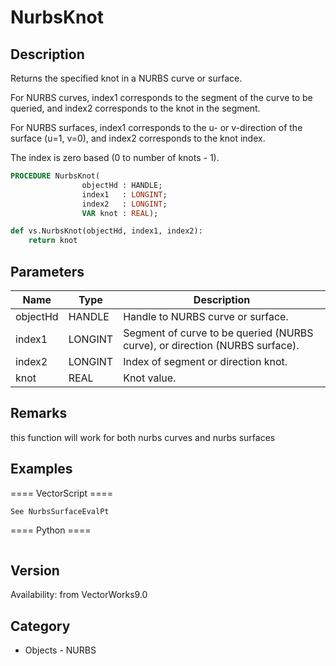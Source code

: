 # NurbsKnot

## Description
Returns the specified knot in a NURBS curve or surface.

For NURBS curves, index1 corresponds to the segment of the curve to be queried, and index2 corresponds to the knot in the segment.

For NURBS surfaces, index1 corresponds to the u- or v-direction of the surface (u=1, v=0), and index2 corresponds to the knot index. 

The index is zero based (0 to number of knots - 1).

```pascal
PROCEDURE NurbsKnot(
				objectHd : HANDLE;
				index1   : LONGINT;
				index2   : LONGINT;
				VAR knot : REAL);
```

```python
def vs.NurbsKnot(objectHd, index1, index2):
    return knot
```

## Parameters
|Name|Type|Description|
|---|---|---|
|objectHd|HANDLE|Handle to NURBS curve or surface.|
|index1|LONGINT|Segment of curve to be queried (NURBS curve), or direction (NURBS surface).|
|index2|LONGINT|Index of segment or direction knot.|
|knot|REAL|Knot value.|

## Remarks
this function will work for both nurbs curves and nurbs surfaces

## Examples
==== VectorScript ====
```pascal
See NurbsSurfaceEvalPt
```
==== Python ====
```python

```

## Version
Availability: from VectorWorks9.0

## Category
* Objects - NURBS

